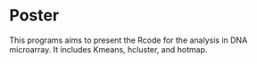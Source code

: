 # Poster
This programs aims to present the Rcode for the analysis in DNA microarray. It includes Kmeans, hcluster, and hotmap.
